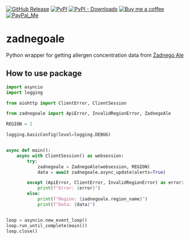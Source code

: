 [![GitHub Release][releases-shield]][releases]
[![PyPI][pypi-releases-shield]][pypi-releases]
[![PyPI - Downloads][pypi-downloads]][pypi-statistics]
[![Buy me a coffee][buy-me-a-coffee-shield]][buy-me-a-coffee]
[![PayPal_Me][paypal-me-shield]][paypal-me]

# zadnegoale
Python wrapper for getting allergen concentration data from [Żadnego Ale](http://zadnegoale.pl)


## How to use package

```python
import asyncio
import logging

from aiohttp import ClientError, ClientSession

from zadnegoale import ApiError, InvalidRegionError, ZadnegoAle

REGION = 2

logging.basicConfig(level=logging.DEBUG)


async def main():
    async with ClientSession() as websession:
        try:
            zadnegoale = ZadnegoAle(websession, REGION)
            data = await zadnegoale.async_update(alerts=True)

        except (ApiError, ClientError, InvalidRegionError) as error:
            print(f"Error: {error}")
        else:
            print(f"Region: {zadnegoale.region_name}")
            print(f"Data: {data}")


loop = asyncio.new_event_loop()
loop.run_until_complete(main())
loop.close()

```
[releases]: https://github.com/bieniu/zadnegoale/releases
[releases-shield]: https://img.shields.io/github/release/bieniu/zadnegoale.svg?style=popout
[pypi-releases]: https://pypi.org/project/zadnegoale/
[pypi-statistics]: https://pepy.tech/project/zadnegoale
[pypi-releases-shield]: https://img.shields.io/pypi/v/zadnegoale
[pypi-downloads]: https://pepy.tech/badge/zadnegoale/month
[buy-me-a-coffee-shield]: https://img.shields.io/static/v1.svg?label=%20&message=Buy%20me%20a%20coffee&color=6f4e37&logo=buy%20me%20a%20coffee&logoColor=white
[buy-me-a-coffee]: https://www.buymeacoffee.com/QnLdxeaqO
[paypal-me-shield]: https://img.shields.io/static/v1.svg?label=%20&message=PayPal.Me&logo=paypal
[paypal-me]: https://www.paypal.me/bieniu79
